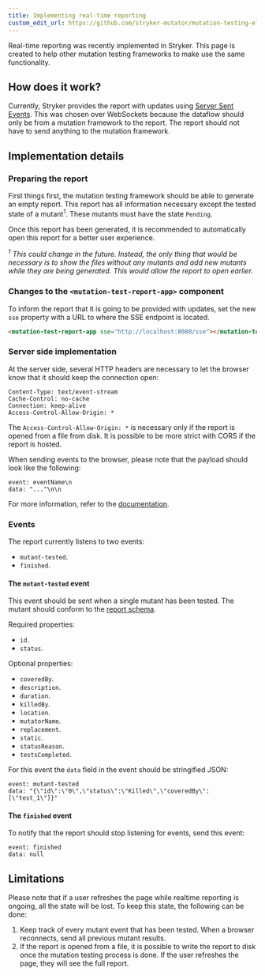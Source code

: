 ```yaml
---
title: Implementing real-time reporting
custom_edit_url: https://github.com/stryker-mutator/mutation-testing-elements/edit/master/docs/implementing-real-time-reporting.md
---
```


Real-time reporting was recently implemented in Stryker. This page is created to help other mutation testing frameworks to make use the same functionality.

## How does it work?

Currently, Stryker provides the report with updates using [Server Sent Events](https://developer.mozilla.org/en-US/docs/Web/API/Server-sent_events). This was chosen over WebSockets because the dataflow should only be from a mutation framework to the report. The report should not have to send anything to the mutation framework.

## Implementation details

### Preparing the report

First things first, the mutation testing framework should be able to generate an empty report. This report has all information necessary except the tested state of a mutant<sup>1</sup>. These mutants must have the state `Pending`.

Once this report has been generated, it is recommended to automatically open this report for a better user experience.

_<sup>1</sup> This could change in the future. Instead, the only thing that would be necessary is to show the files without any mutants and add new mutants while they are being generated. This would allow the report to open earlier._

### Changes to the `<mutation-test-report-app>` component

To inform the report that it is going to be provided with updates, set the new `sse` property with a URL to where the SSE endpoint is located.

```html
<mutation-test-report-app sse="http://localhost:8080/sse"></mutation-test-report-app>
```

### Server side implementation

At the server side, several HTTP headers are necessary to let the browser know that it should keep the connection open:

```http
Content-Type: text/event-stream
Cache-Control: no-cache
Connection: keep-alive
Access-Control-Allow-Origin: *
```

The `Access-Control-Allow-Origin: *` is necessary only if the report is opened from a file from disk. It is possible to be more strict with CORS if the report is hosted.

When sending events to the browser, please note that the payload should look like the following:

```
event: eventName\n
data: "..."\n\n
```

For more information, refer to the [documentation](https://developer.mozilla.org/en-US/docs/Web/API/Server-sent_events/Using_server-sent_events#event_stream_format).

### Events

The report currently listens to two events:

- `mutant-tested`.
- `finished`.

#### The `mutant-tested` event

This event should be sent when a single mutant has been tested. The mutant should conform to the [report schema](https://github.com/stryker-mutator/mutation-testing-elements/blob/master/packages/report-schema/src/mutation-testing-report-schema.json).

Required properties:

- `id`.
- `status`.

Optional properties:

- `coveredBy`.
- `description`.
- `duration`.
- `killedBy`.
- `location`.
- `mutatorName`.
- `replacement`.
- `static`.
- `statusReason`.
- `testsCompleted`.

For this event the `data` field in the event should be stringified JSON:

```http
event: mutant-tested
data: "{\"id\":\"0\",\"status\":\"Killed\",\"coveredBy\":[\"test_1\"]}"
```

#### The `finished` event

To notify that the report should stop listening for events, send this event:

```http
event: finished
data: null
```

## Limitations

Please note that if a user refreshes the page while realtime reporting is ongoing, all the state will be lost. To keep this state, the following can be done:

1. Keep track of every mutant event that has been tested. When a browser reconnects, send all previous mutant results.
2. If the report is opened from a file, it is possible to write the report to disk once the mutation testing process is done. If the user refreshes the page, they will see the full report.
